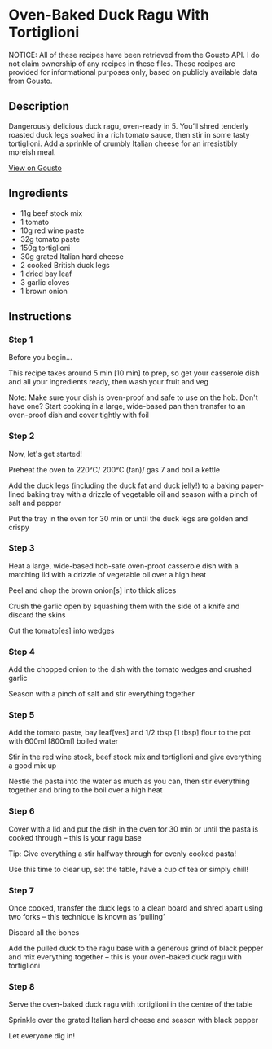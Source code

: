 # Oven-Baked Duck Ragu With Tortiglioni

NOTICE: All of these recipes have been retrieved from the Gousto API. I do not claim ownership of any recipes in these files. These recipes are provided for informational purposes only, based on publicly available data from Gousto.

## Description

Dangerously delicious duck ragu, oven-ready in 5. You’ll shred tenderly roasted duck legs soaked in a rich tomato sauce, then stir in some tasty tortiglioni. Add a sprinkle of crumbly Italian cheese for an irresistibly moreish meal.

[View on Gousto](https://www.gousto.co.uk/recipes/cookbook/oven-baked-duck-ragu-with-tortiglioni-and-rocket-salad)

## Ingredients

- 11g beef stock mix
- 1 tomato
- 10g red wine paste
- 32g tomato paste
- 150g tortiglioni
- 30g grated Italian hard cheese
- 2 cooked British duck legs
- 1 dried bay leaf
- 3 garlic cloves
- 1 brown onion

## Instructions


### Step 1

Before you begin...

This recipe takes around 5 min <span class="text-danger">[10 min]</span> to prep, so get your casserole dish and all your ingredients ready, then wash your fruit and veg

Note: Make sure your dish is oven-proof and safe to use on the hob. Don't have one? Start cooking in a large, wide-based pan then transfer to an oven-proof dish and cover tightly with foil


### Step 2

Now, let's get started!

Preheat the oven to 220°C/ 200°C (fan)/ gas 7 and boil a kettle

Add the duck legs (including the duck fat and duck jelly!) to a baking paper-lined baking tray with a drizzle of vegetable oil and season with a pinch of salt and pepper

Put the tray in the oven for 30 min or until the duck legs are golden and crispy


### Step 3

Heat a large, wide-based hob-safe oven-proof casserole dish with a matching lid with a drizzle of vegetable oil over a high heat

Peel and chop the brown onion<span class="text-danger">[s]</span> into thick slices

Crush the garlic open by squashing them with the side of a knife and discard the skins

Cut the tomato<span class="text-danger">[es]</span> into wedges


### Step 4

Add the chopped onion to the dish with the tomato wedges and crushed garlic

Season with a pinch of salt and stir everything together


### Step 5

Add the tomato paste, bay leaf<span class="text-danger">[ves] </span>and 1/2 tbsp<span class="text-danger"> [1 tbsp]</span> flour to the pot with 600ml <span class="text-danger">[800ml]</span> boiled water

Stir in the red wine stock, beef stock mix and tortiglioni and give everything a good mix up

Nestle the pasta into the water as much as you can, then stir everything together and bring to the boil over a high heat


### Step 6

Cover with a lid and put the dish in the oven for 30 min or until the pasta is cooked through – this is your ragu base

Tip: Give everything a stir halfway through for evenly cooked pasta!

Use this time to clear up, set the table, have a cup of tea or simply chill!


### Step 7

Once cooked, transfer the duck legs to a clean board and shred apart using two forks – this technique is known as ‘pulling’

Discard all the bones

Add the pulled duck to the ragu base with a generous grind of black pepper and mix everything together – this is your oven-baked duck ragu with tortiglioni

### Step 8

Serve the oven-baked duck ragu with tortiglioni in the centre of the table

Sprinkle over the grated Italian hard cheese and season with black pepper

Let everyone dig in!

